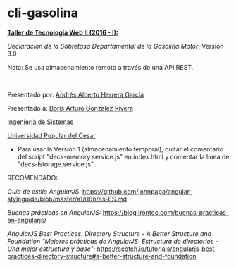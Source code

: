 # cli-gasolina
<html>
<p><strong><a href="https://sites.google.com/site/tecweb2upc/notas" target="_blank">Taller de Tecnología Web II (2016 - I):</a></strong></p>
<p><em>Declaración de la Sobretasa Departamental de la Gasolina Motor</em>, Versión 3.0</p>
    <p>Nota: Se usa almacenamiento remoto a través de una API REST.</p>
</br>
<p>Presentado por: <a href="https://github.com/andreshg112" target="_blank">Andrés Alberto Herrera García</a></p>
<p>Presentado a: <a href="https://github.com/borisgr04" target="_blank">Boris Arturo Gonzalez Rivera</a></p>
<p><a href="http://ingsistemas.unicesar.edu.co/" target="_blank">Ingeniería de Sistemas</a></p>
<p><a href="http://www.unicesar.edu.co/" target="_blank">Universidad Popular del Cesar</a></p>
</html>

* Para usar la Versión 1 (almacenamiento temporal), quitar el comentario del script "decs-memory.service.js" en index.html y comentar la línea de "decs-lstorage.service.js".


RECOMENDADO:

*Guía de estilo AngularJS:*
https://github.com/johnpapa/angular-styleguide/blob/master/a1/i18n/es-ES.md

*Buenas prácticas en AngularJS:*
https://blog.irontec.com/buenas-practicas-en-angularjs/

*AngularJS Best Practices: Directory Structure - A Better Structure and Foundation
"Mejores prácticas de AngularJS: Estructura de directorios - Una mejor estructura y base":*
https://scotch.io/tutorials/angularjs-best-practices-directory-structure#a-better-structure-and-foundation